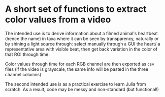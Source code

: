 # A short set of functions to extract color values from a video

The intended use is to derive information about a filmed animal's heartbeat (hence the name) in taxa where it can be seen by transparency, naturally or by shining a light source through: select manually through a GUI the heart/ a representative area with visible beat, then get back variation in the color of that ROI through time.  

Color values through time for each RGB channel are then exported as `csv` files (if the video is grayscale, the same info will be pasted in the three channel columns)

The second intended use is as a practical exercise to learn Julia from scratch. As a result, code may be messy and non-standard (but functional!)
